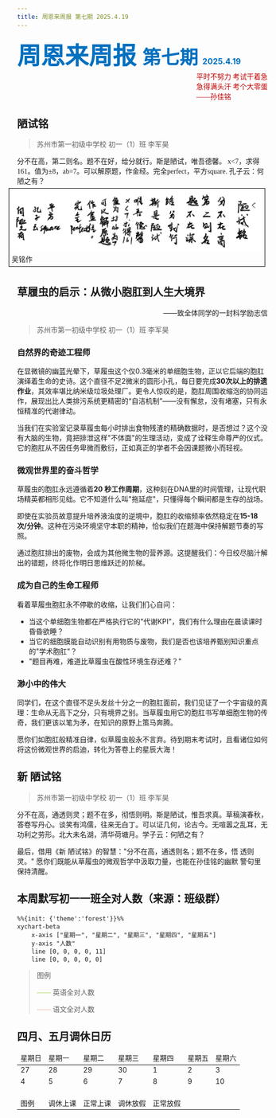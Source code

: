 ```yaml
---
title: 周恩来周报 第七期 2025.4.19
---
```

<div style="float:left;font-weight:bold">
<b><span style='font-size:36.0pt;font-family:华文新魏;
mso-hansi-font-family:华文新魏;mso-bidi-font-family:华文新魏;color:#0070C0'>周恩来周报 </span></b><b><span
style='font-size:28.0pt;font-family:华文新魏;mso-hansi-font-family:华文新魏;mso-bidi-font-family:
华文新魏;color:#0070C0'>第七期</span></b><b><span style='font-size:28.0pt;color:#0070C0'>
</span></b><b><span lang=EN-US style='font-size:12.0pt;color:#0070C0'>2025.4.19</span></b>
</div>
<div style="float:right;font-family:Simsun;color:#BF0000">
平时不努力&nbsp;考试干着急<br>
急得满头汗&nbsp;考个大零蛋<br><span style="text-align:right">——孙佳铭</span>
</div>
<div style="clear:both"> </div>



## 陋试铭
> 苏州市第一初级中学校 初一（1）班 李军昊
<div style="float:left">
<span style="font-family:KaiTi">
分不在高，第二则名。题不在好，给分就行。斯是陋试，唯吾德馨。
x&lt;7，求得161。值为±8，ab=7。可以解原题，作金经。完全perfect，平方square.
孔子云：何陋之有？
</span>
</div>
<div style="float:right;border:1px solid #000000;padding:5px;margin:5px;width:100%">
<img src="./image/7/1745056467461.png">
<span style="text-align:center">吴铭作</span>
</div>
<div style="clear:both"> </div>

## 草履虫的启示：从微小胞肛到人生大境界
<p style="text-align:right">——致全体同学的一封科学励志信</p>

> 苏州市第一初级中学校 初一（1）班 李军昊

### 自然界的奇迹工程师

在显微镜的幽蓝光晕下，草履虫这个仅0.3毫米的单细胞生物，正以它后端的胞肛演绎着生命的史诗。这个直径不足2微米的圆形小孔，每日要完成**30次以上的排遗作业**，其效率堪比纳米级垃圾处理厂。更令人惊叹的是，胞肛周围收缩泡的协同运作，展现出比人类排污系统更精密的“自洁机制”——没有懈怠，没有堵塞，只有永恒精准的代谢律动。

当我们在实验室记录草履虫每小时排出食物残渣的精确数据时，是否想过？这个没有大脑的生物，竟把排泄这样"不体面"的生理活动，变成了诠释生命尊严的仪式。它的胞肛从不因任务卑微而敷衍，正如真正的学者不会因课题微小而轻视。

### 微观世界里的奋斗哲学
草履虫的胞肛永远遵循着**20 秒工作周期**，这种刻在DNA里的时间管理，让现代职场精英都相形见绌。它不知道什么叫"拖延症"，只懂得每个瞬间都是生存的战场。

即使在实验员故意提升培养液浊度的逆境中，胞肛的收缩频率依然稳定在**15-18 次/分钟**。这种在污染环境坚守本职的精神，恰似我们在题海中保持解题节奏的写照。

通过胞肛排出的废物，会成为其他微生物的营养源。这提醒我们：今日绞尽脑汁解出的错题，终将化作明日思维跃迁的阶梯。

### 成为自己的生命工程师
看着草履虫胞肛永不停歇的收缩，让我们扪心自问：

- 当这个单细胞生物都在严格执行它的"代谢KPI"，我们有什么理由在晨读课时昏昏欲睡？
- 当它的细胞膜能自动识别有用物质与废物，我们是否也该培养甄别知识重点的"学术胞肛"？
- "题目再难，难道比草履虫在酸性环境生存还难？"

### 渺小中的伟大

同学们，在这个直径不足头发丝十分之一的胞肛面前，我们见证了一个宇宙级的真理：生命从无高下之分，只有境界之别。当草履虫用它的胞肛书写单细胞生物的传奇，我们更该以笔为矛，在知识的原野上策马奔腾。

愿你们如胞肛般精准自律，似草履虫般永不言弃。待到期末考试时，且看诸位如何将这份微观世界的启迪，转化为答卷上的星辰大海！

## 新 陋试铭

> 苏州市第一初级中学校 初一（1）班 李军昊

分不在高，通透则灵；题不在多，彻悟则明。斯是陋试，惟吾求真。草稿演春秋，答卷写丹心。谈笑有鸿儒，往来无白丁。可以证几何，论古今。无喧嚣之乱耳，无功利之劳形。北大未名湖，清华荷塘月。学子云：何陋之有？

最后，借用《新 陋试铭》的智慧："分不在高，通透则名；题不在多，悟
透则灵。" 愿你们既能从草履虫的微观哲学中汲取力量，也能在孙佳铭的幽默
警句里保持清醒。

## 本周默写初一一班全对人数（来源：班级群）

```mermaid
%%{init: {'theme':'forest'}}%%
xychart-beta
    x-axis ["星期一", "星期二", "星期三", "星期四", "星期五"]
    y-axis "人数"
    line [0, 0, 0, 0, 11]
    line [0, 0, 0, 0, 0]
```
> 图例
> 
> <span style="color:#CDE498; font-weight: bold">——</span> 英语全对人数
> 
> <span style="color:#F5D4C6; font-weight: bold">——</span> 语文全对人数

## 四月、五月调休日历

<table>
    <thead>
    <tr>
    <td>星期日</td>
    <td>星期一</td>
    <td>星期二</td>
    <td>星期三</td>
    <td>星期四</td>
    <td>星期五</td>
    <td>星期六</td>
    </tr>
    </thead>
    <tbody>
    <tr>
    <td style="background: var(--vp-c-red-soft)">27</td>
    <td style="background: var(--vp-c-yellow-soft)">28</td>
    <td style="background: var(--vp-c-yellow-soft)">29</td>
    <td style="background: var(--vp-c-yellow-soft)">30</td>
    <td style="background: var(--vp-c-indigo-soft)">1</td>
    <td style="background: var(--vp-c-green-soft)">2</td>
    <td style="background: var(--vp-c-indigo-soft)">3</td>
    </tr>
    <tr>
    <td style="background: var(--vp-c-indigo-soft)">4</td>
    <td style="background: var(--vp-c-green-soft)">5</td>
    <td style="background: var(--vp-c-yellow-soft)">6</td>
    <td style="background: var(--vp-c-yellow-soft)">7</td>
    <td style="background: var(--vp-c-yellow-soft)">8</td>
    <td style="background: var(--vp-c-yellow-soft)">9</td>
    <td style="background: var(--vp-c-red-soft)">10</td>
    </tr>
    <tr height="20px"></tr>
    <tr>
    <td>图例</td>
    <td style="background: var(--vp-c-red-soft)">调休上课</td>
    <td style="background: var(--vp-c-yellow-soft)">正常上课</td>
    <td style="background: var(--vp-c-green-soft)">调休放假</td>
    <td style="background: var(--vp-c-indigo-soft)">正常放假</td>
    </tr>
    </tbody>
</table>
